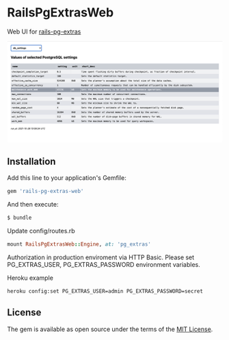 # RailsPgExtrasWeb
Web UI for [rails-pg-extras](https://github.com/pawurb/rails-pg-extras)

![WebUI](https://raw.githubusercontent.com/pawurb/rails-pg-extras/master/rails-pg-extras-web.png)

## Installation
Add this line to your application's Gemfile:

```ruby
gem 'rails-pg-extras-web'
```

And then execute:
```bash
$ bundle
```

Update config/routes.rb

```ruby
mount RailsPgExtrasWeb::Engine, at: 'pg_extras'
```

Authorization in production enviroment via HTTP Basic. Please set PG_EXTRAS_USER, PG_EXTRAS_PASSWORD environment variables.

Heroku example

```bash
heroku config:set PG_EXTRAS_USER=admin PG_EXTRAS_PASSWORD=secret
```



## License
The gem is available as open source under the terms of the [MIT License](https://opensource.org/licenses/MIT).
